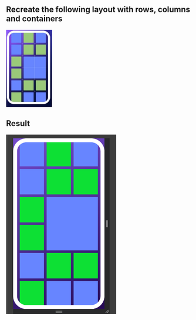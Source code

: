 ## Recreate the following layout with rows, columns and containers

![Task One](./task_01.jpg)

## Result

<img src="./task_01_completed.png" width="300px">

